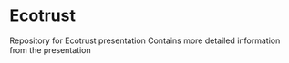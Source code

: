 # Ecotrust
Repository for Ecotrust presentation
Contains more detailed information from the presentation
